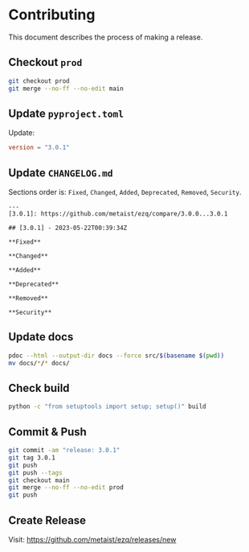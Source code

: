 # Contributing

This document describes the process of making a release.

## Checkout `prod`

```bash
git checkout prod
git merge --no-ff --no-edit main
```

## Update `pyproject.toml`

Update:

```toml
version = "3.0.1"
```

## Update `CHANGELOG.md`

Sections order is: `Fixed`, `Changed`, `Added`, `Deprecated`, `Removed`, `Security`.

```text
---
[3.0.1]: https://github.com/metaist/ezq/compare/3.0.0...3.0.1

## [3.0.1] - 2023-05-22T00:39:34Z

**Fixed**

**Changed**

**Added**

**Deprecated**

**Removed**

**Security**

```

## Update docs

```bash
pdoc --html --output-dir docs --force src/$(basename $(pwd))
mv docs/*/* docs/
```

## Check build

```bash
python -c "from setuptools import setup; setup()" build
```

## Commit & Push

```bash
git commit -am "release: 3.0.1"
git tag 3.0.1
git push
git push --tags
git checkout main
git merge --no-ff --no-edit prod
git push
```

## Create Release

Visit: https://github.com/metaist/ezq/releases/new
